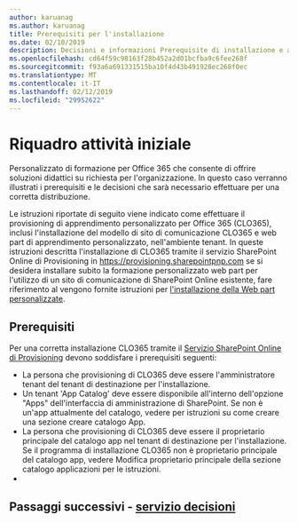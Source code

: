 ```yaml
---
author: karuanag
ms.author: karuanag
title: Prerequisiti per l'installazione
ms.date: 02/10/2019
description: Decisioni e informazioni Prerequisite di installazione e apprendimento personalizzato
ms.openlocfilehash: cd64f59c98163f28b452a2d01bcfba9c6fee268f
ms.sourcegitcommit: f93a6a691331515ba10f4d43b491928ec268f0ec
ms.translationtype: MT
ms.contentlocale: it-IT
ms.lasthandoff: 02/12/2019
ms.locfileid: "29952622"
---
```

# <a name="getting-started"></a>Riquadro attività iniziale

Personalizzato di formazione per Office 365 che consente di offrire soluzioni didattici su richiesta per l'organizzazione.  In questo caso verranno illustrati i prerequisiti e le decisioni che sarà necessario effettuare per una corretta distribuzione.

Le istruzioni riportate di seguito viene indicato come effettuare il provisioning di apprendimento personalizzato per Office 365 (CLO365), inclusi l'installazione del modello di sito di comunicazione CLO365 e web part di apprendimento personalizzato, nell'ambiente tenant. In queste istruzioni descritta l'installazione di CLO365 tramite il servizio SharePoint Online di Provisioning in https://provisioning.sharepointpnp.com se si desidera installare subito la formazione personalizzato web part per l'utilizzo di un sito di comunicazione di SharePoint Online esistente, fare riferimento al vengono fornite istruzioni per [l'installazione della Web part personalizzate](installwebpart.md). 

## <a name="pre-requisites"></a>Prerequisiti
 
Per una corretta installazione CLO365 tramite il [Servizio SharePoint Online di Provisioning](https://provisioning.sharepointpnp.com) devono soddisfare i prerequisiti seguenti: 
 
- La persona che provisioning di CLO365 deve essere l'amministratore tenant del tenant di destinazione per l'installazione.  
- Un tenant 'App Catalog' deve essere disponibile all'interno dell'opzione "Apps" dell'interfaccia di amministrazione di SharePoint. Se non è un'app attualmente del catalogo, vedere per istruzioni su come creare una sezione creare catalogo App.  
- La persona che provisioning di CLO365 deve essere il proprietario principale del catalogo app nel tenant di destinazione per l'installazione. Se il programma di installazione CLO365 non è proprietario principale del catalogo app, vedere Modifica proprietario principale della sezione catalogo applicazioni per le istruzioni.  
- 
## <a name="next-steps---service-decisionsservicedecisionsmd"></a>Passaggi successivi - [servizio decisioni](servicedecisions.md)
